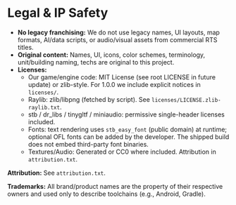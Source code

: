 # Legal & IP Safety

- **No legacy franchising:** We do not use legacy names, UI layouts, map formats, AI/data scripts, or audio/visual assets from commercial RTS titles.
- **Original content:** Names, UI, icons, color schemes, terminology, unit/building naming, techs are original to this project.
- **Licenses:**
  - Our game/engine code: MIT License (see root LICENSE in future update) or zlib-style. For 1.0.0 we include explicit notices in `licenses/`.
  - Raylib: zlib/libpng (fetched by script). See `licenses/LICENSE.zlib-raylib.txt`.
  - stb / dr_libs / tinygltf / miniaudio: permissive single-header licenses included.
  - Fonts: text rendering uses `stb_easy_font` (public domain) at runtime; optional OFL fonts can be added by the developer. The shipped build does not embed third-party font binaries.
  - Textures/Audio: Generated or CC0 where included. Attribution in `attribution.txt`.

**Attribution:** See `attribution.txt`.

**Trademarks:** All brand/product names are the property of their respective owners and used only to describe toolchains (e.g., Android, Gradle).

